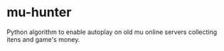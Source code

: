 # mu-hunter
Python algorithm to enable autoplay on old mu online servers collecting itens and game's money.
